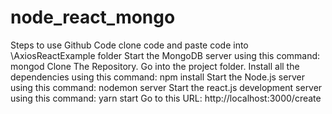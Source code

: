 # node_react_mongo
Steps to use Github Code
clone code and paste code into \AxiosReactExample folder
Start the MongoDB server using this command: mongod
Clone The Repository. Go into the project folder.
Install all the dependencies using this command: npm install
Start the Node.js server using this command: nodemon server
Start the react.js development server using this command: yarn start
Go to this URL: http://localhost:3000/create
